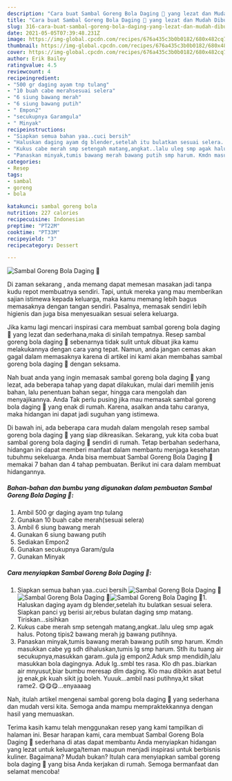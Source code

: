 ```yaml
---
description: "Cara buat Sambal Goreng Bola Daging 🐓 yang lezat dan Mudah Dibuat"
title: "Cara buat Sambal Goreng Bola Daging 🐓 yang lezat dan Mudah Dibuat"
slug: 316-cara-buat-sambal-goreng-bola-daging-yang-lezat-dan-mudah-dibuat
date: 2021-05-05T07:39:48.231Z
image: https://img-global.cpcdn.com/recipes/676a435c3b0b0182/680x482cq70/sambal-goreng-bola-daging-🐓-foto-resep-utama.jpg
thumbnail: https://img-global.cpcdn.com/recipes/676a435c3b0b0182/680x482cq70/sambal-goreng-bola-daging-🐓-foto-resep-utama.jpg
cover: https://img-global.cpcdn.com/recipes/676a435c3b0b0182/680x482cq70/sambal-goreng-bola-daging-🐓-foto-resep-utama.jpg
author: Erik Bailey
ratingvalue: 4.5
reviewcount: 4
recipeingredient:
- "500 gr daging ayam tnp tulang"
- "10 buah cabe merahsesuai selera"
- "6 siung bawang merah"
- "6 siung bawang putih"
- " Empon2"
- "secukupnya Garamgula"
- " Minyak"
recipeinstructions:
- "Siapkan semua bahan yaa..cuci bersih"
- "Haluskan daging ayam dg blender,setelah itu bulatkan sesuai selera. Siapkan panci yg berisi air,rebus bulatan daging smp matang. Tiriskan...sisihkan"
- "Kukus cabe merah smp setengah matang,angkat..lalu uleg smp agak halus. Potong tipis2 bawang merah jg bawang putihnya."
- "Panaskan minyak,tumis bawang merah bawang putih smp harum. Kmdn masukkan cabe yg sdh dihaluskan,tumis lg smp harum. Stlh itu tuang air secukupnya,masukkan garam..gula jg empon2.Aduk smp mendidih,lalu masukkan bola dagingnya. Aduk lg..smbl tes rasa. Klo dh pas..biarkan air mnyusut,biar bumbu meresap dlm daging. Klo mau dibikin asat betul jg enak,pk kuah sikit jg boleh. Yuuuk...ambil nasi putihnya,kt sikat rame2. 😋😋😋...enyaaaag"
categories:
- Resep
tags:
- sambal
- goreng
- bola

katakunci: sambal goreng bola 
nutrition: 227 calories
recipecuisine: Indonesian
preptime: "PT22M"
cooktime: "PT33M"
recipeyield: "3"
recipecategory: Dessert

---
```



![Sambal Goreng Bola Daging 🐓](https://img-global.cpcdn.com/recipes/676a435c3b0b0182/680x482cq70/sambal-goreng-bola-daging-🐓-foto-resep-utama.jpg)

Di zaman  sekarang , anda memang dapat memesan masakan jadi tanpa kudu repot membuatnya sendiri. Tapi, untuk mereka yang mau memberikan sajian istimewa kepada keluarga, maka kamu memang lebih bagus memasaknya dengan tangan sendiri. Pasalnya, memasak sendiri lebih higienis dan juga bisa menyesuaikan sesuai selera keluarga.

Jika kamu lagi mencari inspirasi cara membuat sambal goreng bola daging 🐓 yang lezat dan sederhana,maka di sinilah tempatnya. Resep sambal goreng bola daging 🐓  sebenarnya tidak sulit untuk dibuat jika kamu melakukannya dengan cara yang tepat. Namun, anda jangan cemas akan gagal dalam memasaknya 
karena di artikel ini kami akan membahas sambal goreng bola daging 🐓 dengan seksama.  



Nah buat anda yang ingin memasak sambal goreng bola daging 🐓 yang lezat, ada beberapa tahap yang dapat dilakukan, mulai dari memilih jenis bahan, lalu penentuan bahan segar, hingga cara mengolah dan menyajikannya. Anda Tak perlu pusing jika mau memasak sambal goreng bola daging 🐓 yang enak di rumah. Karena, asalkan anda  tahu caranya, maka hidangan ini dapat jadi suguhan yang istimewa.

Di bawah ini, ada beberapa cara mudah dalam mengolah resep sambal goreng bola daging 🐓 yang siap dikreasikan. Sekarang, yuk kita coba buat sambal goreng bola daging 🐓 sendiri di rumah. Tetap berbahan sederhana, hidangan ini dapat memberi manfaat dalam membantu menjaga kesehatan tubuhmu sekeluarga. Anda bisa membuat Sambal Goreng Bola Daging 🐓 memakai 7 bahan dan 4 tahap pembuatan. Berikut ini cara dalam membuat hidangannya.

<!--inarticleads1-->

##### Bahan-bahan dan bumbu yang digunakan dalam pembuatan Sambal Goreng Bola Daging 🐓:

1. Ambil 500 gr daging ayam tnp tulang
1. Gunakan 10 buah cabe merah(sesuai selera)
1. Ambil 6 siung bawang merah
1. Gunakan 6 siung bawang putih
1. Sediakan  Empon2
1. Gunakan secukupnya Garam/gula
1. Gunakan  Minyak




<!--inarticleads2-->

##### Cara menyiapkan Sambal Goreng Bola Daging 🐓:

1. Siapkan semua bahan yaa..cuci bersih
<img src="https://img-global.cpcdn.com/steps/ca2d83eff219f7e1/160x128cq70/sambal-goreng-bola-daging-🐓-langkah-memasak-1-foto.jpg" alt="Sambal Goreng Bola Daging 🐓"><img src="https://img-global.cpcdn.com/steps/b53e711e353757e7/160x128cq70/sambal-goreng-bola-daging-🐓-langkah-memasak-1-foto.jpg" alt="Sambal Goreng Bola Daging 🐓"><img src="https://img-global.cpcdn.com/steps/124968169dac210f/160x128cq70/sambal-goreng-bola-daging-🐓-langkah-memasak-1-foto.jpg" alt="Sambal Goreng Bola Daging 🐓">1. Haluskan daging ayam dg blender,setelah itu bulatkan sesuai selera. Siapkan panci yg berisi air,rebus bulatan daging smp matang. Tiriskan...sisihkan
1. Kukus cabe merah smp setengah matang,angkat..lalu uleg smp agak halus. Potong tipis2 bawang merah jg bawang putihnya.
1. Panaskan minyak,tumis bawang merah bawang putih smp harum. Kmdn masukkan cabe yg sdh dihaluskan,tumis lg smp harum. Stlh itu tuang air secukupnya,masukkan garam..gula jg empon2.Aduk smp mendidih,lalu masukkan bola dagingnya. Aduk lg..smbl tes rasa. Klo dh pas..biarkan air mnyusut,biar bumbu meresap dlm daging. Klo mau dibikin asat betul jg enak,pk kuah sikit jg boleh. Yuuuk...ambil nasi putihnya,kt sikat rame2. 😋😋😋...enyaaaag




Nah, itulah artikel mengenai  sambal goreng bola daging 🐓  yang sederhana dan mudah versi kita. Semoga anda mampu mempraktekkannya dengan hasil yang memuaskan. 

Terima kasih kamu telah menggunakan resep yang kami tampilkan di halaman ini. Besar harapan kami, cara membuat  Sambal Goreng Bola Daging 🐓 sederhana di atas dapat membantu Anda menyiapkan hidangan yang lezat untuk keluarga/teman maupun menjadi inspirasi untuk berbisnis kuliner. Bagaimana? Mudah bukan? Itulah cara menyiapkan sambal goreng bola daging 🐓 yang bisa Anda kerjakan di rumah. Semoga bermanfaat dan selamat mencoba!

